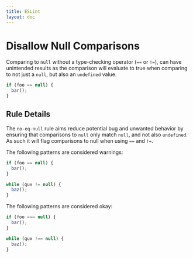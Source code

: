 ```yaml
---
title: ESLint
layout: doc
---
```

<!-- Note: No pull requests accepted for this file. See README.md in the root directory for details. -->
# Disallow Null Comparisons

Comparing to `null` without a type-checking operator (`==` or `!=`), can have unintended results as the comparison will evaluate to true when comparing to not just a `null`, but also an `undefined` value.

```js
if (foo == null) {
  bar();
}
```

## Rule Details

The `no-eq-null` rule aims reduce potential bug and unwanted behavior by ensuring that comparisons to `null` only match `null`, and not also `undefined`. As such it will flag comparisons to null when using `==` and `!=`.

The following patterns are considered warnings:

```js
if (foo == null) {
  bar();
}

while (qux != null) {
  baz();
}
```

The following patterns are considered okay:

```js
if (foo === null) {
  bar();
}

while (qux !== null) {
  baz();
}
```
